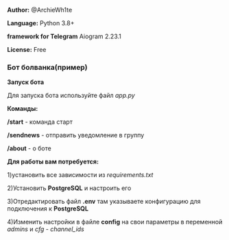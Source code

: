 
**Author:** @ArchieWh1te

**Language:** Python 3.8+

**framework for Telegram** Aiogram 2.23.1 

**License:** Free

### Бот болванка(пример)
**Запуск бота**

Для запуска бота используйте файл *app.py*

**Команды:**

**/start** - команда старт

**/sendnews** - отправить уведомление в группу

**/about** - о боте


**Для работы вам потребуется:**

1)установить все зависимости из *requirements.txt*

2)Установить **PostgreSQL** и настроить его 

3)Отредактировать файл **.env** там указываете конфигурацию для подключения к **PostgreSQL**

4)Изменить настройки в файле **config** на свои параметры в переменной *admins* и *cfg - channel_ids*
